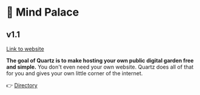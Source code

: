 # 🌱 Mind Palace
## v1.1

[Link to website](https://karthisrinivasan.github.io)


**The goal of Quartz is to make hosting your own public digital garden free and simple.** You don't even need your own website. Quartz does all of that for you and gives your own little corner of the internet.

👉  [Directory](moc/directory.md)
